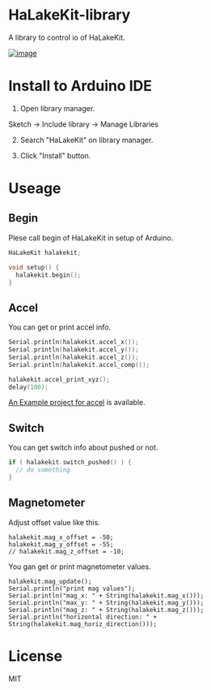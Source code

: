 # HaLakeKit-library
A library to control io of HaLakeKit.

[![image](https://robip.halake.com/images/halake-board-description.png)](https://robip.halake.com/halake-board.html)

# Install to Arduino IDE

1. Open library manager.

  Sketch -> Include library -> Manage Libraries

2. Search "HaLakeKit" on library manager.

3. Click "Install" button.

# Useage

## Begin

Plese call begin of HaLakeKit in setup of Arduino.

```c
HaLakeKit halakekit;

void setup() {
  halakekit.begin();
}
```


## Accel

You can get or print accel info.

```c
Serial.println(halakekit.accel_x());
Serial.println(halakekit.accel_y());
Serial.println(halakekit.accel_z());
Serial.println(halakekit.accel_comp());

halakekit.accel_print_xyz();
delay(100);
```

[An Example project for accel](examples/PrintAccelerator/PrintAccelerator.ino) is available.

## Switch

You can get switch info about pushed or not.

```c
if ( halakekit.switch_pushed() ) {
  // do something
}
```

## Magnetometer

Adjust offset value like this.
```
halakekit.mag_x_offset = -50;
halakekit.mag_y_offset = -55;
// halakekit.mag_z_offset = -10;
```

You gan get or print magnetometer values.
```
halakekit.mag_update();
Serial.println("print mag values");
Serial.println("mag_x: " + String(halakekit.mag_x()));
Serial.println("max_y: " + String(halakekit.mag_y()));
Serial.println("mag_z: " + String(halakekit.mag_z()));
Serial.println("horizontal direction: " + String(halakekit.mag_horiz_direction()));
```

# License

MIT
